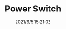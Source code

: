 ﻿---
layout: post 
title: Power Switch
tags: 
categories: housing-terminal
overview: 
series: SW
part_number: 0558-1
thumb_img: 
small_img: static/202106/558-20210605.JPG
date: 2021/6/5 15:21:02
---



